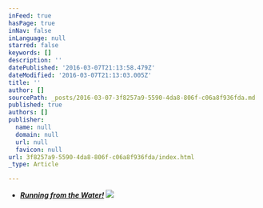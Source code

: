 ```yaml
---
inFeed: true
hasPage: true
inNav: false
inLanguage: null
starred: false
keywords: []
description: ''
datePublished: '2016-03-07T21:13:58.479Z'
dateModified: '2016-03-07T21:13:03.005Z'
title: ''
author: []
sourcePath: _posts/2016-03-07-3f8257a9-5590-4da8-806f-c06a8f936fda.md
published: true
authors: []
publisher:
  name: null
  domain: null
  url: null
  favicon: null
url: 3f8257a9-5590-4da8-806f-c06a8f936fda/index.html
_type: Article

---
```

* [_**Running from the Water!**_][0]
![](https://the-grid-user-content.s3-us-west-2.amazonaws.com/63016434-41e1-4288-ae52-fdf3de7c6b19.jpg)

[0]: null